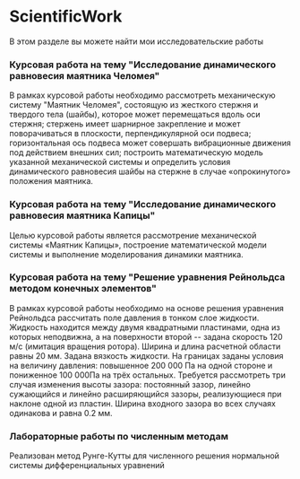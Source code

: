 # ScientificWork

В этом разделе вы можете найти мои исследовательские работы
### Курсовая работа на тему "Исследование динамического равновесия маятника Челомея"
В рамках курсовой работы необходимо рассмотреть механическую систему "Маятник Челомея", состоящую из жесткого стержня и твердого тела (шайбы), которое может перемещаться вдоль оси стержня; стержень имеет шарнирное закрепление и может поворачиваться в плоскости, перпендикулярной оси подвеса; горизонтальная ось подвеса может совершать вибрационные движения под действием внешних сил; построить математическую модель указанной механической системы и определить условия динамического равновесия шайбы на стержне в случае «опрокинутого» положения маятника.
### Курсовая работа на тему "Исследование динамического равновесия маятника Капицы"
Целью курсовой работы является рассмотрение механической системы «Маятник Капицы», построение математической модели системы и выполнение моделирования динамики маятника. 
### Курсовая работа на тему "Решение уравнения Рейнольдса методом конечных элементов"
В рамках курсовой работы необходимо на основе решения уравнения Рейнольдса рассчитать поле давления в тонком слое жидкости. Жидкость находится между двумя квадратными пластинами, одна из которых неподвижна, а на поверхности второй -- задана скорость 120 м/с (имитация вращения ротора). Ширина и длина расчетной области равны 20 мм. Задана вязкость жидкости.
На границах заданы условия на величину давления: повышенное 200 000 Па на одной стороне и пониженное 100 000Па на трёх остальных. 
Требуется рассмотреть три случая изменения высоты зазора: постоянный зазор, линейно сужающийся и линейно расширяющийся зазоры, реализующиеся при наклоне одной из пластин. Ширина входного зазора во всех случаях одинакова и равна 0.2 мм.
### Лабораторные работы по численным методам
Реализован метод Рунге-Кутты для численного решения нормальной системы дифференциальных уравнений

